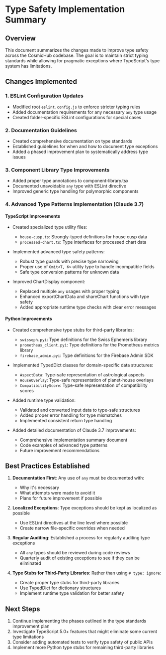 # Type Safety Implementation Summary

## Overview

This document summarizes the changes made to improve type safety across the CosmicHub codebase. The goal is to maintain strict typing standards while allowing for pragmatic exceptions where TypeScript's type system has limitations.

## Changes Implemented

### 1. ESLint Configuration Updates

- Modified root `eslint.config.js` to enforce stricter typing rules
- Added documentation requirements for any necessary `any` type usage
- Created folder-specific ESLint configurations for special cases

### 2. Documentation Guidelines

- Created comprehensive documentation on type standards
- Established guidelines for when and how to document type exceptions
- Added a phased improvement plan to systematically address type issues

### 3. Component Library Type Improvements

- Added proper type annotations to component-library.tsx
- Documented unavoidable `any` type with ESLint directive
- Improved generic type handling for polymorphic components

### 4. Advanced Type Patterns Implementation (Claude 3.7)

#### TypeScript Improvements

- Created specialized type utility files:
  - `house-cusp.ts`: Strongly-typed definitions for house cusp data
  - `processed-chart.ts`: Type interfaces for processed chart data
  
- Implemented advanced type safety patterns:
  - Robust type guards with precise type narrowing
  - Proper use of `Omit<T, K>` utility type to handle incompatible fields
  - Safe type conversion patterns for unknown data

- Improved ChartDisplay component:
  - Replaced multiple `any` usages with proper typing
  - Enhanced exportChartData and shareChart functions with type safety
  - Added appropriate runtime type checks with clear error messages

#### Python Improvements

- Created comprehensive type stubs for third-party libraries:
  - `swisseph.pyi`: Type definitions for the Swiss Ephemeris library
  - `prometheus_client.pyi`: Type definitions for the Prometheus metrics library
  - `firebase_admin.pyi`: Type definitions for the Firebase Admin SDK

- Implemented TypedDict classes for domain-specific data structures:
  - `AspectData`: Type-safe representation of astrological aspects
  - `HouseOverlay`: Type-safe representation of planet-house overlays
  - `CompatibilityScore`: Type-safe representation of compatibility scores

- Added runtime type validation:
  - Validated and converted input data to type-safe structures
  - Added proper error handling for type mismatches
  - Implemented consistent return type handling

- Added detailed documentation of Claude 3.7 improvements:
  - Comprehensive implementation summary document
  - Code examples of advanced type patterns
  - Future improvement recommendations

## Best Practices Established

1. **Documentation First**: Any use of `any` must be documented with:
   - Why it's necessary
   - What attempts were made to avoid it
   - Plans for future improvement if possible

2. **Localized Exceptions**: Type exceptions should be kept as localized as possible
   - Use ESLint directives at the line level where possible
   - Create narrow file-specific overrides when needed

3. **Regular Auditing**: Established a process for regularly auditing type exceptions
   - All `any` types should be reviewed during code reviews
   - Quarterly audit of existing exceptions to see if they can be eliminated

4. **Type Stubs for Third-Party Libraries**: Rather than using `# type: ignore`:
   - Create proper type stubs for third-party libraries
   - Use TypedDict for dictionary structures
   - Implement runtime type validation for better safety

## Next Steps

1. Continue implementing the phases outlined in the type standards improvement plan
2. Investigate TypeScript 5.0+ features that might eliminate some current type limitations
3. Consider adding automated tests to verify type safety of public APIs
4. Implement more Python type stubs for remaining third-party libraries
